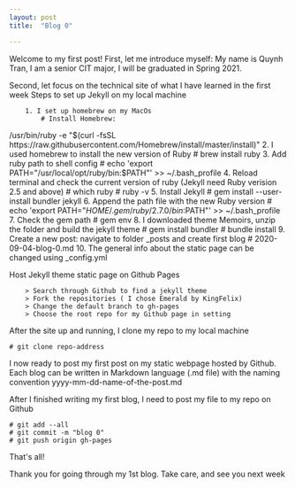 ```yaml
---
layout: post
title:  "Blog 0"

---
```


Welcome to my first post!
First, let me introduce myself:
    My name is Quynh Tran, I am a senior CIT major, I will be graduated in Spring 2021. 

Second, let focus on the technical site of what I have learned in the first week
    Steps to set up Jekyll on my local machine

        1. I set up homebrew on my MacOs
            # Install Homebrew: 
/usr/bin/ruby -e "$(curl -fsSL https://raw.githubusercontent.com/Homebrew/install/master/install)"
        2. I used homebrew to install the new version of Ruby
            # brew install ruby
        3. Add ruby path to shell config
            # echo 'export PATH="/usr/local/opt/ruby/bin:$PATH"' >> ~/.bash_profile
        4. Reload terminal and check the current version of ruby (Jekyll need Ruby verision 2.5 and above)
            # which ruby
            # ruby -v
        5. Install Jekyll 
            # gem install --user-install bundler jekyll
        6. Append the path file with the new Ruby version
            # echo 'export PATH="$HOME/.gem/ruby/2.7.0/bin:$PATH"' >> ~/.bash_profile
        7. Check the gem path
            # gem env
        8. I downloaded theme Memoirs, unzip the folder and build the jekyll theme
            # gem install bundler
            # bundle install
        9. Create a new post: navigate to folder _posts and create first blog
            # 2020-09-04-blog-0.md 
        10. The general info about the static page can be changed using _config.yml

Host Jekyll theme static page on Github Pages

        > Search through Github to find a jekyll theme
        > Fork the repositories ( I chose Emerald by KingFelix)
        > Change the default branch to gh-pages
        > Choose the root repo for my Github page in setting

After the site up and running, I clone my repo to my local machine

    # git clone repo-address

I now ready to post my first post on my static webpage hosted by Github. Each blog can be written in Markdown language (.md file) with the naming convention yyyy-mm-dd-name-of-the-post.md

After I finished writing my first blog, I need to post my file to my repo on Github

    # git add --all
    # git commit -m "blog 0"
    # git push origin gh-pages

That's all!


Thank you for going through my 1st blog.
Take care, and see you next week